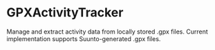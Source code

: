 # GPXActivityTracker
Manage and extract activity data from locally stored .gpx files.
Current implementation supports Suunto-generated .gpx files.
